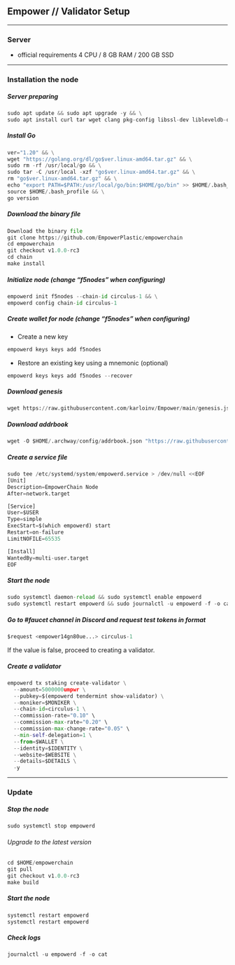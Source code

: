## Empower // Validator Setup
***
### Server
* official requirements 4 CPU / 8 GB RAM / 200 GB SSD
***
### Installation the node
##### Server preparing
```python
sudo apt update && sudo apt upgrade -y && \
sudo apt install curl tar wget clang pkg-config libssl-dev libleveldb-dev jq build-essential bsdmainutils git make ncdu htop screen unzip bc fail2ban htop -y
```
##### Install Go
```python
ver="1.20" && \
wget "https://golang.org/dl/go$ver.linux-amd64.tar.gz" && \
sudo rm -rf /usr/local/go && \
sudo tar -C /usr/local -xzf "go$ver.linux-amd64.tar.gz" && \
rm "go$ver.linux-amd64.tar.gz" && \
echo "export PATH=$PATH:/usr/local/go/bin:$HOME/go/bin" >> $HOME/.bash_profile && \
source $HOME/.bash_profile && \
go version
```
##### Download the binary file
```python
Download the binary file
git clone https://github.com/EmpowerPlastic/empowerchain
cd empowerchain
git checkout v1.0.0-rc3
cd chain
make install
```
##### Initialize node (change “f5nodes” when configuring)
```python
empowerd init f5nodes --chain-id circulus-1 && \
empowerd config chain-id circulus-1
```
##### Create wallet for node (change “f5nodes” when configuring)
* Create a new key
```python
empowerd keys keys add f5nodes
```
* Restore an existing key using a mnemonic (optional)
```python
empowerd keys keys add f5nodes --recover
```
##### Download genesis
```python
wget https://raw.githubusercontent.com/karloinv/Empower/main/genesis.json -O $HOME/.archway/config/genesis.json
```
##### Download addrbook
```python
wget -O $HOME/.archway/config/addrbook.json "https://raw.githubusercontent.com/karloinv/Empower/main/addrbook.json"
```
##### Create a service file
```python
sudo tee /etc/systemd/system/empowerd.service > /dev/null <<EOF
[Unit]
Description=EmpowerChain Node
After=network.target

[Service]
User=$USER
Type=simple
ExecStart=$(which empowerd) start
Restart=on-failure
LimitNOFILE=65535

[Install]
WantedBy=multi-user.target
EOF
```
##### Start the node
```python
sudo systemctl daemon-reload && sudo systemctl enable empowerd
sudo systemctl restart empowerd && sudo journalctl -u empowerd -f -o cat
```
##### Go to #faucet channel in Discord and request test tokens in format
```python
$request <empower14gn80ue...> circulus-1
```
If the value is false, proceed to creating a validator.
##### Create a validator
```python
empowerd tx staking create-validator \
  --amount=5000000umpwr \
  --pubkey=$(empowerd tendermint show-validator) \
  --moniker=$MONIKER \
  --chain-id=circulus-1 \
  --commission-rate="0.10" \
  --commission-max-rate="0.20" \
  --commission-max-change-rate="0.05" \
  --min-self-delegation=1 \
  --from=$WALLET \
  --identity=$IDENTITY \
  --website=$WEBSITE \
  --details=$DETAILS \
  -y
```
***
### Update
##### Stop the node
```python
sudo systemctl stop empowerd
```
###### Upgrade to the latest version
```python
cd $HOME/empowerchain
git pull
git checkout v1.0.0-rc3
make build
```
##### Start the node
```python
systemctl restart empowerd
systemctl restart empowerd
```
##### Check logs
```python
journalctl -u empowerd -f -o cat
```
